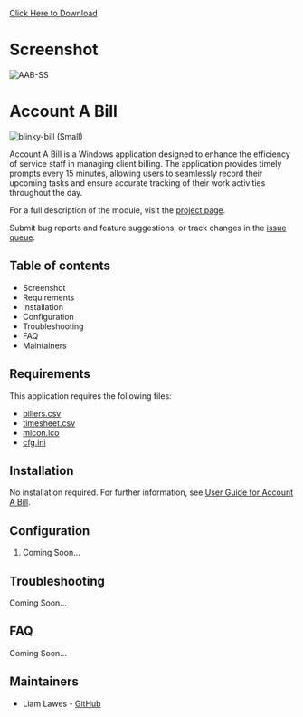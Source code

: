 [Click Here to Download](https://github.com/sudosendit/AccountABill-publicbeta/archive/refs/heads/main.zip)

# Screenshot

![AAB-SS](https://github.com/user-attachments/assets/12a80c90-4ecb-4bdf-b80a-14ba7146ec9c)


# Account A Bill

![blinky-bill (Small)](https://github.com/user-attachments/assets/8f99b16e-5a86-48df-a422-085a050c66d7)

Account A Bill is a Windows application designed to enhance the efficiency of service staff in managing client billing. The application provides timely prompts every 15 minutes, allowing users to seamlessly record their upcoming tasks and ensure accurate tracking of their work activities throughout the day.

For a full description of the module, visit the
[project page](https://github.com/sudosendit/AccountABill-publicbeta/).

Submit bug reports and feature suggestions, or track changes in the
[issue queue](https://github.com/sudosendit/AccountABill-publicbeta/issues).


## Table of contents

- Screenshot
- Requirements
- Installation
- Configuration
- Troubleshooting
- FAQ
- Maintainers


## Requirements

This application requires the following files:

- [billers.csv](billers.csv)
- [timesheet.csv](timesheet.csv)
- [micon.ico](micon.ico)
- [cfg.ini](cfg.ini)


## Installation

No installation required. For further information, see
[User Guide for Account A Bill](https://github.com/sudosendit/AccountABill-publicbeta/).


## Configuration

1. Coming Soon...


## Troubleshooting

Coming Soon...


## FAQ

Coming Soon...


## Maintainers

- Liam Lawes - [GitHub](https://github.com/sudosendit/)
